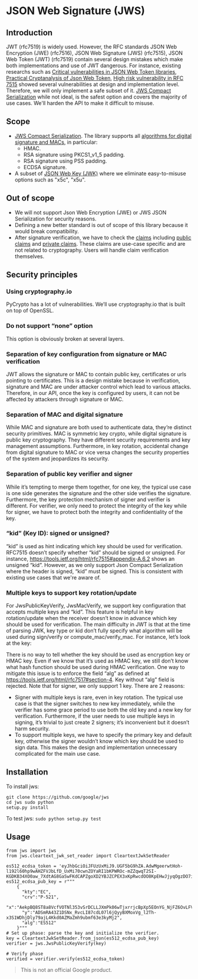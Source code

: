 # JSON Web Signature (JWS)

## Introduction

JWT (rfc7519) is widely used. However, the RFC standards JSON Web Encryption
(JWE) (rfc7516), JSON Web Signature (JWS) (rfc7515), JSON Web Token (JWT)
(rfc7519) contain several design mistakes which make both implementations and
use of JWT dangerous. For instance, existing researchs such as
[Critical vulnerabilities in JSON Web Token libraries](https://auth0.com/blog/critical-vulnerabilities-in-json-web-token-libraries/),
[Practical Cryptanalysis of Json Web Token](https://rwc.iacr.org/2017/Slides/nguyen.quan.pdf),
[High risk vulnerability in RFC 7515](https://mailarchive.ietf.org/arch/msg/jose/gQU_C_QURVuwmy-Q2qyVwPLQlcg)
showed several vulnerabilities at design and implementation level. Therefore, we
will only implement a safe subset of it.
[JWS Compact Serialization](https://tools.ietf.org/html/rfc7515#section-7.1)
while not ideal, is the safest option and covers the majority of use cases.
We'll harden the API to make it difficult to misuse.

## Scope

*   [JWS Compact Serialization](https://tools.ietf.org/html/rfc7515#section-7.1).
    The library supports all
    [algorithms for digital signature and MACs](https://tools.ietf.org/html/rfc7518#section-3.1),
    in particular:
    *   HMAC.
    *   RSA signature using PKCS1_v1_5 padding.
    *   RSA signature using PSS padding.
    *   ECDSA signature.
*   A subset of [JSON Web Key (JWK)](https://tools.ietf.org/html/rfc7517) where
    we eliminate easy-to-misuse options such as "x5c", "x5u".

## Out of scope

*   We will not support Json Web Encryption (JWE) or JWS JSON Serialization for
    security reasons.
*   Defining a new better standard is out of scope of this library because it
    would break compatibility.
*   After signature verification, we have to check the
    [claims](https://tools.ietf.org/html/rfc7519#section-4) including
    [public claims](https://tools.ietf.org/html/rfc7519#section-4.2) and
    [private claims](https://tools.ietf.org/html/rfc7519#section-4.3). These
    claims are use-case specific and are not related to cryptography. Users will
    handle claim verification themselves.

## Security principles

### Using cryptography.io

PyCrypto has a lot of vulnerabilities. We’ll use cryptography.io that is built
on top of OpenSSL.

### Do not support “none” option

This option is obviously broken at several layers.

### Separation of key configuration from signature or MAC verification

JWT allows the signature or MAC to contain public key, certificates or urls
pointing to certificates. This is a design mistake because in verification,
signature and MAC are under attacker control which lead to various attacks.
Therefore, in our API, once the key is configured by users, it can not be
affected by attackers through signature or MAC.

### Separation of MAC and digital signature

While MAC and signature are both used to authenticate data, they’re distinct
security primitives. MAC is symmetric key crypto, while digital signature is
public key cryptography. They have different security requirements and key
management assumptions. Furthermore, in key rotation, accidental change from
digital signature to MAC or vice versa changes the security properties of the
system and jeopardizes its security.

### Separation of public key verifier and signer

While it’s tempting to merge them together, for one key, the typical use case is
one side generates the signature and the other side verifies the signature.
Furthermore, the key protection mechanism of signer and verifier is different.
For verifier, we only need to protect the integrity of the key while for signer,
we have to protect both the integrity and confidentiality of the key.

### “kid” (Key ID): signed or unsigned?

“kid” is used as hint indicating which key should be used for verification.
RFC7515 doesn’t specify whether “kid” should be signed or unsigned. For
instance, https://tools.ietf.org/html/rfc7515#appendix-A.6.2 shows an unsigned
“kid”. However, as we only support Json Compact Serialization where the header
is signed, “kid” must be signed. This is consistent with existing use cases that
we're aware of.

### Multiple keys to support key rotation/update

For JwsPublicKeyVerify, JwsMacVerify, we support key configuration that accepts
multiple keys and “kid”. This feature is helpful in key rotation/update when the
receiver doesn’t know in advance which key should be used for verification. The
main difficulty in JWT is that at the time of parsing JWK, key type or kid don’t
fully specify what algorithm will be used during sign/verify or
compute_mac/verify_mac. For instance, let’s look at the key:

There is no way to tell whether the key should be used as encryption key or HMAC
key. Even if we know that it’s used as HMAC key, we still don’t know what hash
function should be used during HMAC verification. One way to mitigate this issue
is to enforce the field “alg” as defined at
https://tools.ietf.org/html/rfc7517#section-4. Key without “alg” field is
rejected. Note that for signer, we only support 1 key. There are 2 reasons:

*   Signer with multiple keys is rare, even in key rotation. The typical use
    case is that the signer switches to new key immediately, while the verifier
    has some grace period to use both the old key and a new key for
    verification. Furthermore, if the user needs to use multiple keys in
    signing, it’s trivial to just create 2 signers; it’s inconvenient but it
    doesn’t harm security.
*   To support multiple keys, we have to specify the primary key and default
    key, otherwise the signer wouldn’t know which key should be used to sign
    data. This makes the design and implementation unnecessary complicated for
    the main use case.

## Installation

To install jws: 
```
git clone https://github.com/google/jws
cd jws sudo python
setup.py install
```

To test jws: `sudo python setup.py test`

## Usage

```
from jws import jws
from jws.cleartext_jwk_set_reader import CleartextJwkSetReader

es512_ecdsa_token = 'eyJhbGciOiJFUzUxMiJ9.UGF5bG9hZA.AdwMgeerwtHoh-l192l60hp9wAHZFVJbLfD_UxMi70cwnZOYaRI1bKPWROc-mZZqwqT2SI-KGDKB34XO0aw_7XdtAG8GaSwFKdCAPZgoXD2YBJZCPEX3xKpRwcdOO8KpEHwJjyqOgzDO7iKvU8vcnwNrmxYbSW9ERBXukOXolLzeO_Jn'
es512_ecdsa_pub_key = r"""
    {
      "kty":"EC",
      "crv":"P-521",
      "x":"AekpBQ8ST8a8VcfVOTNl353vSrDCLLJXmPk06wTjxrrjcBpXp5EOnYG_NjFZ6OvLFV1jSfS9tsz4qUxcWceqwQGk",
      "y":"ADSmRA43Z1DSNx_RvcLI87cdL07l6jQyyBXMoxVg_l2Th-x3S1WDhjDly79ajL4Kkd0AZMaZmh9ubmf63e3kyMj2",
      "alg":"ES512"
    }"""
# Set up phase: parse the key and initialize the verifier.
key = CleartextJwkSetReader.from_json(es512_ecdsa_pub_key)
verifier = jws.JwsPublicKeyVerify(key)

# Verify phase
verified = verifier.verify(es512_ecdsa_token)
```

> This is not an official Google product.
